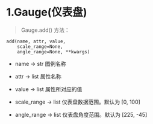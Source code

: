 # 1.Gauge\(仪表盘\)

> Gauge.add\(\) 方法：

```
add(name, attr, value,
    scale_range=None,
    angle_range=None, **kwargs)
```

* name -&gt; str   图例名称

* attr -&gt; list   属性名称

* value -&gt; list   属性所对应的值

* scale\_range -&gt; list   仪表盘数据范围。默认为 \[0, 100\]

* angle\_range -&gt; list   仪表盘角度范围。默认为 \[225, -45\]



